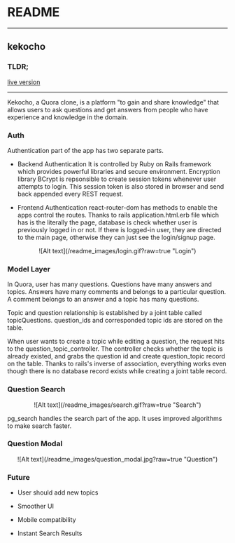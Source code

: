 # README
---
## kekocho

### TLDR;
 [live version](https://kekocho.herokuapp.com/)

---
Kekocho, a Quora clone, is a platform "to gain and share knowledge" that allows users to ask questions and get answers from people who have experience and knowledge in the domain.


### Auth

Authentication part of the app has two separate parts.

- Backend Authentication
  It is controlled by Ruby on Rails framework which provides powerful libraries and secure environment. Encryption library BCrypt is repsonsible to create session tokens whenever user attempts to login. This session token is also stored in browser and send back appended every REST request.

- Frontend Authentication
  react-router-dom has methods to enable the apps control the routes. Thanks to rails application.html.erb file which has is the literally the page, database is check whether user is previously logged in or not. If there is logged-in user, they are directed to the main page, otherwise they can just see the login/signup page.

<p align="center">
  ![Alt text](/readme_images/login.gif?raw=true "Login")
</p>

### Model Layer

  In Quora, user has many questions. Questions have many answers and topics. Answers have many comments and belongs to a particular question. A comment belongs to an answer and a topic has many questions.

  Topic and question relationship is established by a joint table called topicQuestions. question_ids and corresponded topic ids are stored on the table.

  When user wants to create a topic while editing a question, the request hits to the question_topic_controller. The controller checks whether the topic is already existed, and grabs the question id and create question_topic record on the table. Thanks to rails's inverse of association, everything works even though there is no database record exists while creating a joint table record.

### Question Search

<p align="center">
  ![Alt text](/readme_images/search.gif?raw=true "Search")
</p>

  pg_search handles the search part of the app. It uses improved algorithms to make search faster.

### Question Modal

<p align="center">
  ![Alt text](/readme_images/question_modal.jpg?raw=true "Question")
</p>  


### Future

- User should add new topics

- Smoother UI

- Mobile compatibility

- Instant Search Results
